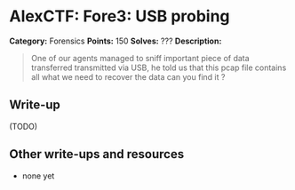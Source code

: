 # AlexCTF: Fore3: USB probing

**Category:** Forensics
**Points:** 150
**Solves:** ???
**Description:**

> One of our agents managed to sniff important piece of data transferred
> transmitted via USB, he told us that this pcap file contains all what we need
> to recover the data can you find it ?

## Write-up

(TODO)

## Other write-ups and resources

 * none yet
